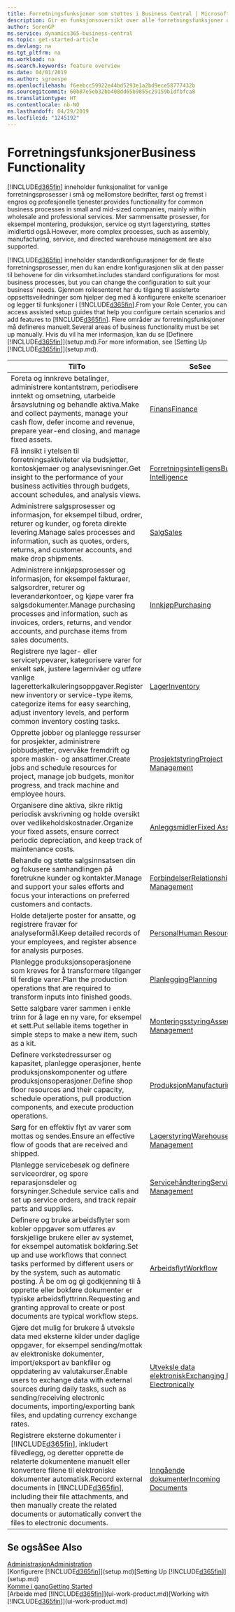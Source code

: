 ```yaml
---
title: Forretningsfunksjoner som støttes i Business Central | Microsoft-dokumentasjon
description: Gir en funksjonsoversikt over alle forretningsfunksjoner og avdelinger som støttes av moduler, for eksempel finans, lager og prosjektledelse.
author: SorenGP
ms.service: dynamics365-business-central
ms.topic: get-started-article
ms.devlang: na
ms.tgt_pltfrm: na
ms.workload: na
ms.search.keywords: feature overview
ms.date: 04/01/2019
ms.author: sgroespe
ms.openlocfilehash: f6eebcc59922e44bd5293e1a2bd9ece58777432b
ms.sourcegitcommit: 60b87e5eb32bb408dd65b9855c29159b1dfbfca8
ms.translationtype: HT
ms.contentlocale: nb-NO
ms.lasthandoff: 04/29/2019
ms.locfileid: "1245192"
---
```

# <a name="business-functionality"></a><span data-ttu-id="11467-103">Forretningsfunksjoner</span><span class="sxs-lookup"><span data-stu-id="11467-103">Business Functionality</span></span>
[!INCLUDE[d365fin](includes/d365fin_md.md)] <span data-ttu-id="11467-104">inneholder funksjonalitet for vanlige forretningsprosesser i små og mellomstore bedrifter, først og fremst i engros og profesjonelle tjenester.</span><span class="sxs-lookup"><span data-stu-id="11467-104">provides functionality for common business processes in small and mid-sized companies, mainly within wholesale and professional services.</span></span> <span data-ttu-id="11467-105">Mer sammensatte prosesser, for eksempel montering, produksjon, service og styrt lagerstyring, støttes imidlertid også.</span><span class="sxs-lookup"><span data-stu-id="11467-105">However, more complex processes, such as assembly, manufacturing, service, and directed warehouse management are also supported.</span></span>

[!INCLUDE[d365fin](includes/d365fin_md.md)] <span data-ttu-id="11467-106">inneholder standardkonfigurasjoner for de fleste forretningsprosesser, men du kan endre konfigurasjonen slik at den passer til behovene for din virksomhet.</span><span class="sxs-lookup"><span data-stu-id="11467-106">includes standard configurations for most business processes, but you can change the configuration to suit your business' needs.</span></span> <span data-ttu-id="11467-107">Gjennom rollesenteret har du tilgang til assisterte oppsettsveiledninger som hjelper deg med å konfigurere enkelte scenarioer og legger til funksjoner i [!INCLUDE[d365fin](includes/d365fin_md.md)].</span><span class="sxs-lookup"><span data-stu-id="11467-107">From your Role Center, you can access assisted setup guides that help you configure certain scenarios and add features to [!INCLUDE[d365fin](includes/d365fin_md.md)].</span></span> <span data-ttu-id="11467-108">Flere områder av forretningsfunksjoner må defineres manuelt.</span><span class="sxs-lookup"><span data-stu-id="11467-108">Several areas of business functionality must be set up manually.</span></span> <span data-ttu-id="11467-109">Hvis du vil ha mer informasjon, kan du se [Definere [!INCLUDE[d365fin](includes/d365fin_md.md)]](setup.md).</span><span class="sxs-lookup"><span data-stu-id="11467-109">For more information, see [Setting Up [!INCLUDE[d365fin](includes/d365fin_md.md)]](setup.md).</span></span>

| <span data-ttu-id="11467-110">Til</span><span class="sxs-lookup"><span data-stu-id="11467-110">To</span></span> | <span data-ttu-id="11467-111">Se</span><span class="sxs-lookup"><span data-stu-id="11467-111">See</span></span> |
| --- | --- |
|<span data-ttu-id="11467-112">Foreta og innkreve betalinger, administrere kontantstrøm, periodisere inntekt og omsetning, utarbeide årsavslutning og behandle aktiva.</span><span class="sxs-lookup"><span data-stu-id="11467-112">Make and collect payments, manage your cash flow, defer income and revenue, prepare year-end closing, and manage fixed assets.</span></span>|[<span data-ttu-id="11467-113">Finans</span><span class="sxs-lookup"><span data-stu-id="11467-113">Finance</span></span>](finance.md)|
|<span data-ttu-id="11467-114">Få innsikt i ytelsen til forretningsaktiviteter via budsjetter, kontoskjemaer og analysevisninger.</span><span class="sxs-lookup"><span data-stu-id="11467-114">Get insight to the performance of your business activities through budgets, account schedules, and analysis views.</span></span>|[<span data-ttu-id="11467-115">Forretningsintelligens</span><span class="sxs-lookup"><span data-stu-id="11467-115">Business Intelligence</span></span>](bi.md)|
|<span data-ttu-id="11467-116">Administrere salgsprosesser og informasjon, for eksempel tilbud, ordrer, returer og kunder, og foreta direkte levering.</span><span class="sxs-lookup"><span data-stu-id="11467-116">Manage sales processes and information, such as quotes, orders, returns, and customer accounts, and make drop shipments.</span></span>|[<span data-ttu-id="11467-117">Salg</span><span class="sxs-lookup"><span data-stu-id="11467-117">Sales</span></span>](sales-manage-sales.md)|
|<span data-ttu-id="11467-118">Administrere innkjøpsprosesser og informasjon, for eksempel fakturaer, salgsordrer, returer og leverandørkontoer, og kjøpe varer fra salgsdokumenter.</span><span class="sxs-lookup"><span data-stu-id="11467-118">Manage purchasing processes and information, such as invoices, orders, returns, and vendor accounts, and purchase items from sales documents.</span></span> |[<span data-ttu-id="11467-119">Innkjøp</span><span class="sxs-lookup"><span data-stu-id="11467-119">Purchasing</span></span>](purchasing-manage-purchasing.md)|
|<span data-ttu-id="11467-120">Registrere nye lager- eller servicetypevarer, kategorisere varer for enkelt søk, justere lagernivåer og utføre vanlige lageretterkalkuleringsoppgaver.</span><span class="sxs-lookup"><span data-stu-id="11467-120">Register new inventory or service-type items, categorize items for easy searching, adjust inventory levels, and perform common inventory costing tasks.</span></span>|[<span data-ttu-id="11467-121">Lager</span><span class="sxs-lookup"><span data-stu-id="11467-121">Inventory</span></span>](inventory-manage-inventory.md)|
|<span data-ttu-id="11467-122">Opprette jobber og planlegge ressurser for prosjekter, administrere jobbudsjetter, overvåke fremdrift og spore maskin- og ansattimer.</span><span class="sxs-lookup"><span data-stu-id="11467-122">Create jobs and schedule resources for project, manage job budgets, monitor progress, and track machine and employee hours.</span></span>|[<span data-ttu-id="11467-123">Prosjektstyring</span><span class="sxs-lookup"><span data-stu-id="11467-123">Project Management</span></span>](projects-manage-projects.md)|
|<span data-ttu-id="11467-124">Organisere dine aktiva, sikre riktig periodisk avskrivning og holde oversikt over vedlikeholdskostnader.</span><span class="sxs-lookup"><span data-stu-id="11467-124">Organize your fixed assets, ensure correct periodic depreciation, and keep track of maintenance costs.</span></span>|[<span data-ttu-id="11467-125">Anleggsmidler</span><span class="sxs-lookup"><span data-stu-id="11467-125">Fixed Assets</span></span>](fa-manage.md)|
|<span data-ttu-id="11467-126">Behandle og støtte salgsinnsatsen din og fokusere samhandlingen på foretrukne kunder og kontakter.</span><span class="sxs-lookup"><span data-stu-id="11467-126">Manage and support your sales efforts and focus your interactions on preferred customers and contacts.</span></span>|[<span data-ttu-id="11467-127">Forbindelser</span><span class="sxs-lookup"><span data-stu-id="11467-127">Relationship Management</span></span>](marketing-relationship-management.md)|
|<span data-ttu-id="11467-128">Holde detaljerte poster for ansatte, og registrere fravær for analyseformål.</span><span class="sxs-lookup"><span data-stu-id="11467-128">Keep detailed records of your employees, and register absence for analysis purposes.</span></span> |[<span data-ttu-id="11467-129">Personal</span><span class="sxs-lookup"><span data-stu-id="11467-129">Human Resources</span></span>](hr-manage-human-resources.md)|
|<span data-ttu-id="11467-130">Planlegge produksjonsoperasjonene som kreves for å transformere tilganger til ferdige varer.</span><span class="sxs-lookup"><span data-stu-id="11467-130">Plan the production operations that are required to transform inputs into finished goods.</span></span>|[<span data-ttu-id="11467-131">Planlegging</span><span class="sxs-lookup"><span data-stu-id="11467-131">Planning</span></span>](production-planning.md)|
|<span data-ttu-id="11467-132">Sette salgbare varer sammen i enkle trinn for å lage en ny vare, for eksempel et sett.</span><span class="sxs-lookup"><span data-stu-id="11467-132">Put sellable items together in simple steps to make a new item, such as a kit.</span></span>|[<span data-ttu-id="11467-133">Monteringsstyring</span><span class="sxs-lookup"><span data-stu-id="11467-133">Assembly Management</span></span>](assembly-assemble-items.md)|
|<span data-ttu-id="11467-134">Definere verkstedressurser og kapasitet, planlegge operasjoner, hente produksjonskomponenter og utføre produksjonsoperasjoner.</span><span class="sxs-lookup"><span data-stu-id="11467-134">Define shop floor resources and their capacity, schedule operations, pull production components, and execute production operations.</span></span>|[<span data-ttu-id="11467-135">Produksjon</span><span class="sxs-lookup"><span data-stu-id="11467-135">Manufacturing</span></span>](production-manage-manufacturing.md)|
|<span data-ttu-id="11467-136">Sørg for en effektiv flyt av varer som mottas og sendes.</span><span class="sxs-lookup"><span data-stu-id="11467-136">Ensure an effective flow of goods that are received and shipped.</span></span>|[<span data-ttu-id="11467-137">Lagerstyring</span><span class="sxs-lookup"><span data-stu-id="11467-137">Warehouse Management</span></span>](warehouse-manage-warehouse.md)|
|<span data-ttu-id="11467-138">Planlegge servicebesøk og definere serviceordrer, og spore reparasjonsdeler og forsyninger.</span><span class="sxs-lookup"><span data-stu-id="11467-138">Schedule service calls and set up service orders, and track repair parts and supplies.</span></span>|[<span data-ttu-id="11467-139">Servicehåndtering</span><span class="sxs-lookup"><span data-stu-id="11467-139">Service Management</span></span>](service-service.md)|
|<span data-ttu-id="11467-140">Definere og bruke arbeidsflyter som kobler oppgaver som utføres av forskjellige brukere eller av systemet, for eksempel automatisk bokføring.</span><span class="sxs-lookup"><span data-stu-id="11467-140">Set up and use workflows that connect tasks performed by different users or by the system, such as automatic posting.</span></span> <span data-ttu-id="11467-141">Å be om og gi godkjenning til å opprette eller bokføre dokumenter er typiske arbeidsflyttrinn.</span><span class="sxs-lookup"><span data-stu-id="11467-141">Requesting and granting approval to create or post documents are typical workflow steps.</span></span>|[<span data-ttu-id="11467-142">Arbeidsflyt</span><span class="sxs-lookup"><span data-stu-id="11467-142">Workflow</span></span>](across-workflow.md)|
|<span data-ttu-id="11467-143">Gjøre det mulig for brukere å utveksle data med eksterne kilder under daglige oppgaver, for eksempel sending/mottak av elektroniske dokumenter, import/eksport av bankfiler og oppdatering av valutakurser.</span><span class="sxs-lookup"><span data-stu-id="11467-143">Enable users to exchange data with external sources during daily tasks, such as sending/receiving electronic documents, importing/exporting bank files, and updating currency exchange rates.</span></span>|[<span data-ttu-id="11467-144">Utveksle data elektronisk</span><span class="sxs-lookup"><span data-stu-id="11467-144">Exchanging Data Electronically</span></span>](across-data-exchange.md)|
|<span data-ttu-id="11467-145">Registrere eksterne dokumenter i [!INCLUDE[d365fin](includes/d365fin_md.md)], inkludert filvedlegg, og deretter opprette de relaterte dokumentene manuelt eller konvertere filene til elektroniske dokumenter automatisk.</span><span class="sxs-lookup"><span data-stu-id="11467-145">Record external documents in [!INCLUDE[d365fin](includes/d365fin_md.md)], including their file attachments, and then manually create the related documents or automatically convert the files to electronic documents.</span></span>|[<span data-ttu-id="11467-146">Inngående dokumenter</span><span class="sxs-lookup"><span data-stu-id="11467-146">Incoming Documents</span></span>](across-income-documents.md)|

## <a name="see-also"></a><span data-ttu-id="11467-147">Se også</span><span class="sxs-lookup"><span data-stu-id="11467-147">See Also</span></span>
[<span data-ttu-id="11467-148">Administrasjon</span><span class="sxs-lookup"><span data-stu-id="11467-148">Administration</span></span>](admin-setup-and-administration.md)  
<span data-ttu-id="11467-149">[Konfigurere [!INCLUDE[d365fin](includes/d365fin_md.md)]](setup.md)</span><span class="sxs-lookup"><span data-stu-id="11467-149">[Setting Up [!INCLUDE[d365fin](includes/d365fin_md.md)]](setup.md)</span></span>  
[<span data-ttu-id="11467-150">Komme i gang</span><span class="sxs-lookup"><span data-stu-id="11467-150">Getting Started</span></span>](product-get-started.md)  
<span data-ttu-id="11467-151">[Arbeide med [!INCLUDE[d365fin](includes/d365fin_md.md)]](ui-work-product.md)</span><span class="sxs-lookup"><span data-stu-id="11467-151">[Working with [!INCLUDE[d365fin](includes/d365fin_md.md)]](ui-work-product.md)</span></span>  
